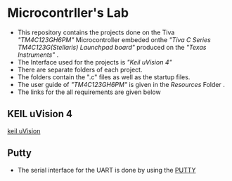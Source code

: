 # Microcontrller's Lab
+ This repository contains the projects done on the Tiva _*"TM4C123GH6PM"*_ Microcontroller embeded onthe _*"Tiva C Series TM4C123G(Stellaris) Launchpad board"*_ produced on the *"Texas Instruments"* .
+ The Interface used for the projects is *"Keil uVision 4"* 
+ There are separate folders of each project.
+ The folders contain the ".c" files as well as the startup files.
+ The user guide of *"TM4C123GH6PM"*  is given in the *Resources* Folder . 
+ The links for  the all requirements are given below
## KEIL uVision 4
[keil uVision](https://keil-vision.software.informer.com/4.0/)
## Putty 
+ The serial interface for the UART is done by using the 
  [PUTTY](https://www.chiark.greenend.org.uk/~sgtatham/putty/latest.html)
